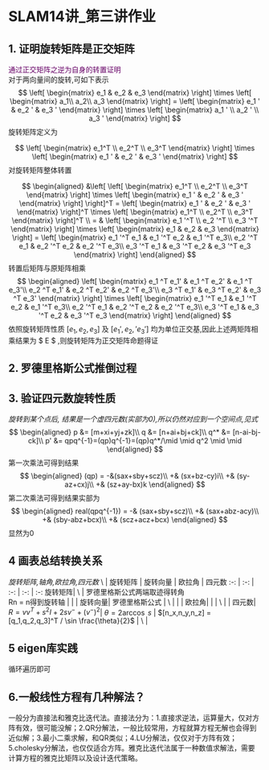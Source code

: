 # SLAM14讲_第三讲作业

## 1. 证明旋转矩阵是正交矩阵


<font color="#660066">通过正交矩阵之逆为自身的转置证明</font><br/>
对于两向量间的旋转,可如下表示
$$
\left[
  \begin{matrix}
    e_1 & e_2 & e_3
  \end{matrix}
\right]
\times
\left[
 \begin{matrix}
  a_1\\
  a_2\\
  a_3
 \end{matrix}
\right] = \left[
 \begin{matrix}
  e_1 ' & e_2 ' & e_3 '
 \end{matrix}
\right]
\times
\left[
 \begin{matrix}
  a_1 ' \\
  a_2 ' \\
  a_3 '
 \end{matrix}
\right]
$$ 旋转矩阵定义为

$$
\left[
  \begin{matrix}
    e_1^T \\ e_2^T \\ e_3^T
  \end{matrix}
\right]
\times
\left[
 \begin{matrix}
   e_1 ' & e_2 ' & e_3 '
 \end{matrix}
\right]
$$ 对旋转矩阵整体转置

$$
\begin{aligned}
&\left[
 \left[
  \begin{matrix}
    e_1^T \\ e_2^T \\ e_3^T
  \end{matrix}
 \right]
\times
 \left[
  \begin{matrix}
    e_1 ' & e_2 ' & e_3 '
  \end{matrix}
 \right]
\right]^T = \left[
 \begin{matrix}
  e_1 ' & e_2 ' & e_3 '
 \end{matrix}
\right]^T
\times
\left[
 \begin{matrix}
  e_1^T \\ e_2^T \\ e_3^T
 \end{matrix}
\right]^T \\
= & \left[
 \begin{matrix}
  e_1 '^T \\ e_2 '^T \\ e_3 '^T
 \end{matrix}
\right]
\times
\left[
 \begin{matrix}
  e_1 & e_2 & e_3
 \end{matrix}
\right] = \left[
  \begin{matrix}
    e_1 '^T e_1 & e_1 '^T e_2 & e_1 '^T e_3\\ 
    e_2 '^T e_1 & e_2 '^T e_2 & e_2 '^T e_3\\
    e_3 '^T e_1 & e_3 '^T e_2 & e_3 '^T e_3
  \end{matrix}
\right]
\end{aligned}
$$ 转置后矩阵与原矩阵相乘
$$
\begin{aligned}
\left[
  \begin{matrix}
    e_1 ^T e_1' & e_1 ^T e_2' & e_1 ^T e_3'\\ 
    e_2 ^T e_1' & e_2 ^T e_2' & e_2 ^T e_3'\\
    e_3 ^T e_1' & e_3 ^T e_2' & e_3 ^T e_3'
  \end{matrix}
\right]
\times
\left[
  \begin{matrix}
    e_1 '^T e_1 & e_1 '^T e_2 & e_1 '^T e_3\\ 
    e_2 '^T e_1 & e_2 '^T e_2 & e_2 '^T e_3\\
    e_3 '^T e_1 & e_3 '^T e_2 & e_3 '^T e_3
  \end{matrix}
\right]
\end{aligned}
$$ 依照旋转矩阵性质 $[e_1 ,e_2, e_3]$ 及 $[e_1 ',e_2, 'e_3 ']$ 均为单位正交基,因此上述两矩阵相乘结果为 $ E $ ,则旋转矩阵为正交矩阵命题得证


## 2. 罗德里格斯公式推倒过程

## 3. 验证四元数旋转性质

*旋转到某个点后, 结果是一个虚四元数(实部为0),所以仍然对应到一个空间点,见式*
$$
\begin{aligned}
p &= [m+xi+yj+zk]\\
q &= [n+ai+bj+ck]\\
q^* &= [n-ai-bj-ck]\\
p' &= qpq^{-1}=(qp)q^{-1}=(qp)q^*/\mid \mid q^2 \mid \mid
\end{aligned}
$$ 第一次乘法可得到结果 $$
\begin{aligned}
(qp) = -&(sax+sby+scz)\\
+& (sx+bz-cy)i\\
+& (sy-az+cx)j\\
+& (sz+ay-bx)k
\end{aligned}
$$ 第二次乘法可得到结果实部为 $$
\begin{aligned}
real(qpq^{-1}) = -& (sax+sby+scz)\\
+& (sax+abz-acy)\\
+& (sby-abz+bcx)\\
+& (scz+acz+bcx)
\end{aligned}
$$ 显然为0

## 4 画表总结转换关系
*旋转矩阵,轴角,欧拉角,四元数*
\\  | 旋转矩阵 | 旋转向量 | 欧拉角 | 四元数
:-: | :-: | :-: | :-: | :-:
旋转矩阵| \\ | 罗德里格斯公式两端取迹得转角<br>Rn = n得到旋转轴 |  |  |
旋转向量| 罗德里格斯公式 | \\ |  | |
欧拉角|  |  | \\ |  |
四元数| $R=vv^T + s^2 I+2sv^- + {(v^- )}^2$| $\theta = 2\arccos\:s$ | $[n_x,n_y,n_z] = [q_1,q_2,q_3]^T / \sin \frac{\theta}{2}$ | \\ |

## 5 eigen库实践

循环遍历即可

## 6.一般线性方程有几种解法？

一般分为直接法和雅克比迭代法。直接法分为：1.直接求逆法，运算量大，仅对方阵有效，很可能没解；2.QR分解法，一般比较常用，方程就算方程无解也会得到近似解；3.最小二乘求解，和QR类似；4.LU分解法，仅仅对于方阵有效；5.cholesky分解法，也仅仅适合方阵。雅克比迭代法属于一种数值求解法，需要计算方程的雅克比矩阵以及设计迭代策略。